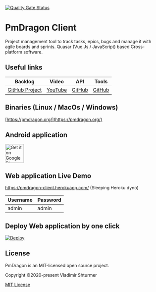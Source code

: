[![Quality Gate Status](https://sonarcloud.io/api/project_badges/measure?project=cybersturmer_pmdragon-client&metric=alert_status)](https://sonarcloud.io/dashboard?id=cybersturmer_pmdragon-client)

# PmDragon Client
Project management tool to track tasks, epics, bugs and manage it with agile boards and sprints.
Quasar (Vue.Js / JavaScript) based Cross-platform software.

## Useful links
| Backlog | Video | API | Tools |
| ------- | ----- | --- | ------ |
| [GitHub Project](https://github.com/cybersturmer/pmdragon/projects/1?fullscreen=true) | [YouTube](https://www.youtube.com/watch?v=WMnpMHidtAk&list=PLS5PU3BKdEGuFIM_HychaVfK8wwyLmTR0) | [GitHub](https://github.com/cybersturmer/pmdragon-core-api) | [GitHub](https://github.com/cybersturmer/pmdragon) |

## Binaries (Linux / MacOs / Windows)
[https://pmdragon.org/](https://pmdragon.org/)


## Android application
<a href='https://play.google.com/store/apps/details?id=com.cybersturmer.pmdragon.pmdragonce&pcampaignid=pcampaignidMKT-Other-global-all-co-prtnr-py-PartBadge-Mar2515-1'><img alt='Get it on Google Play' src='https://play.google.com/intl/en_us/badges/static/images/badges/en_badge_web_generic.png' height='60'/></a>

## Web application Live Demo
https://pmdragon-client.herokuapp.com/ (Sleeping Heroku dyno)


| Username | Password |
| ------- | ----- |
| admin | admin |


## Deploy Web application by one click
[![Deploy](https://www.herokucdn.com/deploy/button.svg)](https://heroku.com/deploy?template=https://github.com/cybersturmer/pmdragon-client)


## License

PmDragon is an MIT-licensed open source project.

Copyright ©2020-present Vladimir Shturmer

[MIT License](https://en.wikipedia.org/wiki/MIT_License)
